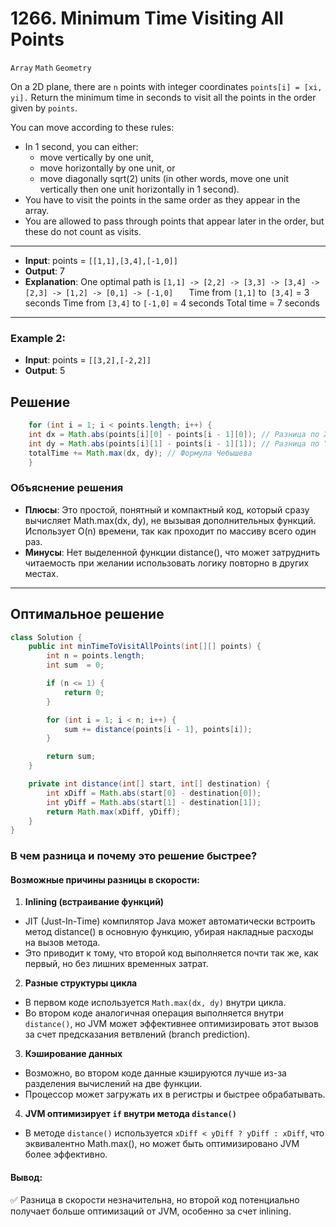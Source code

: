 # 1266. Minimum Time Visiting All Points
`Array` `Math` `Geometry`

On a 2D plane, there are `n` points with integer coordinates `points[i] = [xi, yi].` 
Return the minimum time in seconds to visit all the points in the order given by `points`.

You can move according to these rules:

- In 1 second, you can either:
    - move vertically by one unit,
    - move horizontally by one unit, or
    - move diagonally sqrt(2) units (in other words, move one unit vertically then one unit horizontally in 1 second).
- You have to visit the points in the same order as they appear in the array.
- You are allowed to pass through points that appear later in the order, but these do not count as visits.
____
- **Input**: points = `[[1,1],[3,4],[-1,0]]`
- **Output**: 7
- **Explanation**: One optimal path is `[1,1] -> [2,2] -> [3,3] -> [3,4] -> [2,3] -> [1,2] -> [0,1] -> [-1,0]   `
Time from `[1,1]` to` [3,4]` = 3 seconds
Time from `[3,4]` to `[-1,0]` = 4 seconds
Total time = 7 seconds
____
### Example 2:

- **Input**: points = `[[3,2],[-2,2]]`
- **Output**: 5

## Решение
```java
    for (int i = 1; i < points.length; i++) {
    int dx = Math.abs(points[i][0] - points[i - 1][0]); // Разница по X
    int dy = Math.abs(points[i][1] - points[i - 1][1]); // Разница по Y
    totalTime += Math.max(dx, dy); // Формула Чебышева
    }

```

### Объяснение решения
- **Плюсы**:
    Это простой, понятный и компактный код, который сразу вычисляет Math.max(dx, dy), не вызывая дополнительных функций.
    Использует O(n) времени, так как проходит по массиву всего один раз.
- **Минусы**:
  Нет выделенной функции distance(), что может затруднить читаемость при желании использовать логику повторно в других местах.


---

## Оптимальное решение
```java
class Solution {
    public int minTimeToVisitAllPoints(int[][] points) {
        int n = points.length;
        int sum  = 0;

        if (n <= 1) {
            return 0;
        }

        for (int i = 1; i < n; i++) {
            sum += distance(points[i - 1], points[i]); 
        }

        return sum;
    }

    private int distance(int[] start, int[] destination) {
        int xDiff = Math.abs(start[0] - destination[0]);
        int yDiff = Math.abs(start[1] - destination[1]);
        return Math.max(xDiff, yDiff);
    }
}
```

### В чем разница и почему это решение быстрее?
#### Возможные причины разницы в скорости:
1. **Inlining (встраивание функций)**

- JIT (Just-In-Time) компилятор Java может автоматически встроить метод distance() в основную функцию, убирая накладные расходы на вызов метода.
- Это приводит к тому, что второй код выполняется почти так же, как первый, но без лишних временных затрат.
2. **Разные структуры цикла**

- В первом коде используется `Math.max(dx, dy)` внутри цикла.
- Во втором коде аналогичная операция выполняется внутри `distance()`, но JVM может эффективнее оптимизировать этот вызов за счет предсказания ветвлений (branch prediction).
3. **Кэширование данных**

- Возможно, во втором коде данные кэшируются лучше из-за разделения вычислений на две функции.
- Процессор может загружать их в регистры и быстрее обрабатывать.
4. **JVM оптимизирует `if` внутри метода `distance()`**

- В методе `distance()` используется `xDiff < yDiff ? yDiff : xDiff`, что эквивалентно Math.max(), но может быть оптимизировано JVM более эффективно.
#### Вывод:
✅ Разница в скорости незначительна, но второй код потенциально получает больше оптимизаций от JVM, особенно за счет inlining.
